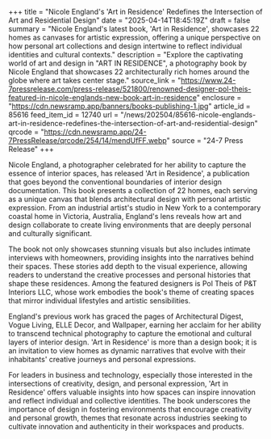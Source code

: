 +++
title = "Nicole England's 'Art in Residence' Redefines the Intersection of Art and Residential Design"
date = "2025-04-14T18:45:19Z"
draft = false
summary = "Nicole England's latest book, 'Art in Residence', showcases 22 homes as canvases for artistic expression, offering a unique perspective on how personal art collections and design intertwine to reflect individual identities and cultural contexts."
description = "Explore the captivating world of art and design in \"ART IN RESIDENCE\", a photography book by Nicole England that showcases 22 architecturally rich homes around the globe where art takes center stage."
source_link = "https://www.24-7pressrelease.com/press-release/521800/renowned-designer-pol-theis-featured-in-nicole-englands-new-book-art-in-residence"
enclosure = "https://cdn.newsramp.app/banners/books-publishing-1.jpg"
article_id = 85616
feed_item_id = 12740
url = "/news/202504/85616-nicole-englands-art-in-residence-redefines-the-intersection-of-art-and-residential-design"
qrcode = "https://cdn.newsramp.app/24-7PressRelease/qrcode/254/14/mendUfFF.webp"
source = "24-7 Press Release"
+++

<p>Nicole England, a photographer celebrated for her ability to capture the essence of interior spaces, has released 'Art in Residence', a publication that goes beyond the conventional boundaries of interior design documentation. This book presents a collection of 22 homes, each serving as a unique canvas that blends architectural design with personal artistic expression. From an industrial artist's studio in New York to a contemporary coastal home in Victoria, Australia, England's lens reveals how art and design collaborate to create living environments that are deeply personal and culturally significant.</p><p>The book not only showcases stunning visuals but also includes intimate interviews with homeowners, providing insights into the narratives behind their spaces. These stories add depth to the visual experience, allowing readers to understand the creative processes and personal histories that shape these residences. Among the featured designers is Pol Theis of P&T Interiors LLC, whose work embodies the book's theme of creating spaces that mirror individual lifestyles and artistic sensibilities.</p><p>England's previous work has graced the pages of Architectural Digest, Vogue Living, ELLE Decor, and Wallpaper, earning her acclaim for her ability to transcend technical photography to capture the emotional and cultural layers of interior design. 'Art in Residence' is more than a design book; it is an invitation to view homes as dynamic narratives that evolve with their inhabitants' creative journeys and personal expressions.</p><p>For leaders in business and technology, especially those interested in the intersections of creativity, design, and personal expression, 'Art in Residence' offers valuable insights into how spaces can inspire innovation and reflect individual and collective identities. The book underscores the importance of design in fostering environments that encourage creativity and personal growth, themes that resonate across industries seeking to cultivate innovation and authenticity in their workspaces and products.</p>